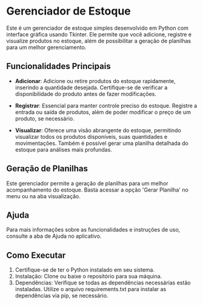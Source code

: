 # Gerenciador de Estoque

Este é um gerenciador de estoque simples desenvolvido em Python com interface gráfica usando Tkinter. Ele permite que você adicione, registre e visualize produtos no estoque, além de possibilitar a geração de planilhas para um melhor gerenciamento.

## Funcionalidades Principais

- **Adicionar**: Adicione ou retire produtos do estoque rapidamente, inserindo a quantidade desejada. Certifique-se de verificar a disponibilidade do produto antes de fazer modificações.

- **Registrar**: Essencial para manter controle preciso do estoque. Registre a entrada ou saída de produtos, além de poder modificar o preço de um produto, se necessário.

- **Visualizar**: Oferece uma visão abrangente do estoque, permitindo visualizar todos os produtos disponíveis, suas quantidades e movimentações. Também é possível gerar uma planilha detalhada do estoque para análises mais profundas.

## Geração de Planilhas

Este gerenciador permite a geração de planilhas para um melhor acompanhamento do estoque. Basta acessar a opção 'Gerar Planilha' no menu ou na aba visualização.

## Ajuda

Para mais informações sobre as funcionalidades e instruções de uso, consulte a aba de Ajuda no aplicativo.

## Como Executar

1. Certifique-se de ter o Python instalado em seu sistema.
2. Instalação: Clone ou baixe o repositório para sua máquina.
3. Dependências: Verifique se todas as dependências necessárias estão instaladas. Utilize o arquivo requirements.txt para instalar as dependências via pip, se necessário.


